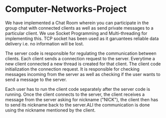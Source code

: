 # Computer-Networks-Project

We have implemented a Chat Room wherein you can participate in the group chat with connected clients as well as send private messages to a particular client.
We use Socket Programming and Multi-threading for implementing this. TCP socket has been used as it garuantees reliable data delivery i.e. no information will be lost.

The server code is responsible for regulating the communication between clients. Each client sends a connection request to the server. Everytime a new client connected a new thread is created for that client. The client code initialization the connection request. It is responsible for checking messages incoming from the server as well as checking if the user wants to send a message to the server.

Each user has to run the client code separately after the server code is running. Once the client connects to the server, the client receives a message from the server asking for nickname ("NICK"), the client then has to send its nickname back to the server.ALl the communication is done using the nickname mentioned by the client.
